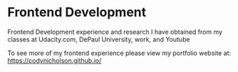 # Frontend Development

Frontend Development experience and research I have obtained from my classes at Udacity.com, DePaul University, work, and Youtube

To see more of my frontend experience please view my portfolio website at: https://codynicholson.github.io/
